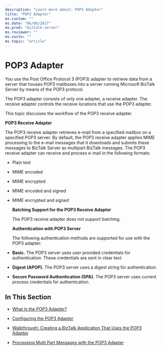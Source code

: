 ```yaml
---
description: "Learn more about: POP3 Adapter"
title: "POP3 Adapter"
ms.custom: ""
ms.date: "06/08/2017"
ms.prod: "biztalk-server"
ms.reviewer: ""
ms.suite: ""
ms.topic: "article"
---
```

# POP3 Adapter
You use the Post Office Protocol 3 (POP3) adapter to retrieve data from a server that houses POP3 mailboxes into a server running Microsoft BizTalk Server by means of the POP3 protocol.  
  
 The POP3 adapter consists of only one adapter, a receive adapter. The receive adapter controls the receive locations that use the POP3 adapter.  
  
 This topic discusses the workflow of the POP3 receive adapter.  
  
 **POP3 Receive Adapter**  
  
 The POP3 receive adapter retrieves e-mail from a specified mailbox on a specified POP3 server. By default, the POP3 receive adapter applies MIME processing to the e-mail messages that it downloads and submits these messages to BizTalk Server as multipart BizTalk messages. The POP3 receive adapter can receive and process e-mail in the following formats:  
  
- Plain text  
  
- MIME encoded  
  
- MIME encrypted  
  
- MIME encoded and signed  
  
- MIME encrypted and signed  
  
  **Batching Support for the POP3 Receive Adapter**  
  
  The POP3 receive adapter does not support batching.  
  
  **Authentication with POP3 Server**  
  
  The following authentication methods are supported for use with the POP3 adapter:  
  
- **Basic.** The POP3 server uses user provided credentials for authentication.  These credentials are sent in clear text.  
  
- **Digest (APOP).** The POP3 server uses a digest string for authentication.  
  
- **Secure Password Authentication (SPA).** The POP3 server uses current process credentials for authentication.  
  
## In This Section  
  
-   [What Is the POP3 Adapter?](../core/what-is-the-pop3-adapter.md)  
  
-   [Configuring the POP3 Adapter](../core/configuring-the-pop3-adapter.md)  
  
-   [Walkthrough: Creating a BizTalk Application That Uses the POP3 Adapter](../core/walkthrough-creating-a-biztalk-application-that-uses-the-pop3-adapter.md)  
  
-   [Processing Multi Part Messages with the POP3 Adapter](../core/processing-multi-part-messages-with-the-pop3-adapter.md)
